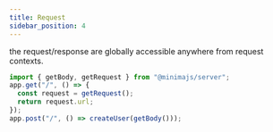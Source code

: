 ```yaml
---
title: Request
sidebar_position: 4
---
```


the request/response are globally accessible anywhere from request contexts.

```ts
import { getBody, getRequest } from "@minimajs/server";
app.get("/", () => {
  const request = getRequest();
  return request.url;
});
app.post("/", () => createUser(getBody()));
```
